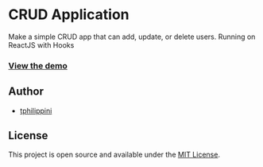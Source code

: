# CRUD Application

Make a simple CRUD app that can add, update, or delete users.
Running on ReactJS with Hooks

### [View the demo](https://tphilippini.github.io/crud/)

## Author

- [tphilippini](https://www.tphilippini.fr)

## License

This project is open source and available under the [MIT License](LICENSE).

